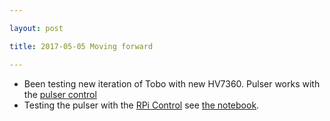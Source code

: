 ```yaml
---

layout: post

title: 2017-05-05 Moving forward

---
```



-   Been testing new iteration of Tobo with new HV7360. Pulser works
    with the [pulser control](/retired/oneeye/)
-   Testing the pulser with the [RPi Control](/retired/tomtom/) see [the
    notebook](/retired/tomtom/20170507-TomTomTests.ipynb).

